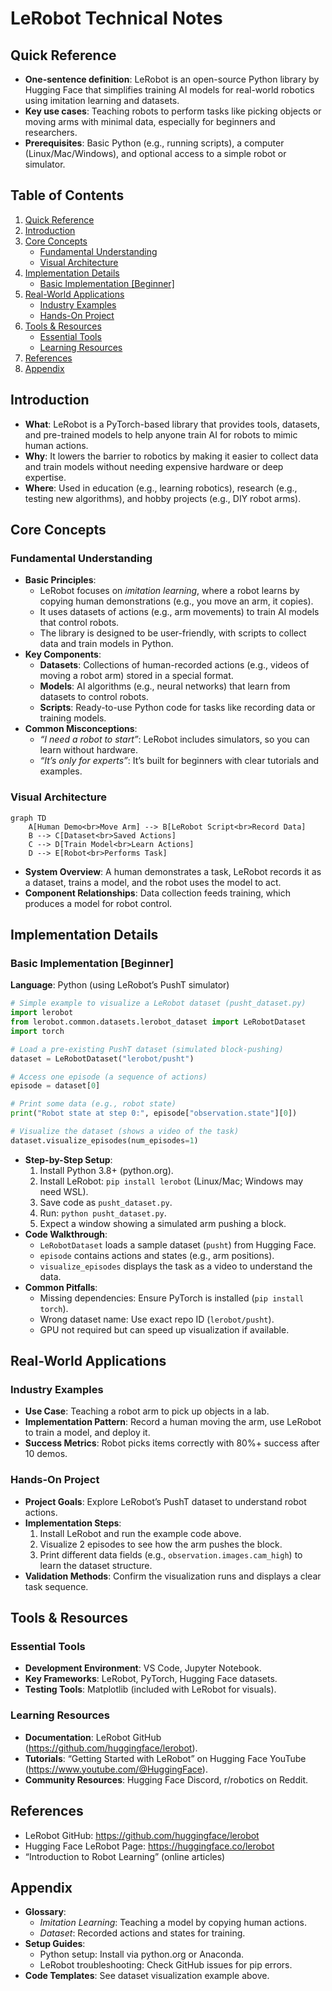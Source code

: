 # LeRobot Technical Notes
<!-- [A rectangular image showing a simplified LeRobot workflow: a beginner-friendly diagram with a small robotic arm, a laptop running Python code, and arrows showing data collection (e.g., human moving the arm) and AI training, displayed on a screen with icons for ease-of-use and learning.] -->

## Quick Reference
- **One-sentence definition**: LeRobot is an open-source Python library by Hugging Face that simplifies training AI models for real-world robotics using imitation learning and datasets.
- **Key use cases**: Teaching robots to perform tasks like picking objects or moving arms with minimal data, especially for beginners and researchers.
- **Prerequisites**: Basic Python (e.g., running scripts), a computer (Linux/Mac/Windows), and optional access to a simple robot or simulator.

## Table of Contents
1. [Quick Reference](#quick-reference)  
2. [Introduction](#introduction)  
3. [Core Concepts](#core-concepts)  
    - [Fundamental Understanding](#fundamental-understanding)  
    - [Visual Architecture](#visual-architecture)  
4. [Implementation Details](#implementation-details)  
    - [Basic Implementation [Beginner]](#basic-implementation-beginner)  
5. [Real-World Applications](#real-world-applications)  
    - [Industry Examples](#industry-examples)  
    - [Hands-On Project](#hands-on-project)  
6. [Tools & Resources](#tools--resources)  
    - [Essential Tools](#essential-tools)  
    - [Learning Resources](#learning-resources)  
7. [References](#references)  
8. [Appendix](#appendix)   

## Introduction
- **What**: LeRobot is a PyTorch-based library that provides tools, datasets, and pre-trained models to help anyone train AI for robots to mimic human actions.  
- **Why**: It lowers the barrier to robotics by making it easier to collect data and train models without needing expensive hardware or deep expertise.  
- **Where**: Used in education (e.g., learning robotics), research (e.g., testing new algorithms), and hobby projects (e.g., DIY robot arms).

## Core Concepts
### Fundamental Understanding
- **Basic Principles**:  
  - LeRobot focuses on *imitation learning*, where a robot learns by copying human demonstrations (e.g., you move an arm, it copies).  
  - It uses datasets of actions (e.g., arm movements) to train AI models that control robots.  
  - The library is designed to be user-friendly, with scripts to collect data and train models in Python.  
- **Key Components**:  
  - **Datasets**: Collections of human-recorded actions (e.g., videos of moving a robot arm) stored in a special format.  
  - **Models**: AI algorithms (e.g., neural networks) that learn from datasets to control robots.  
  - **Scripts**: Ready-to-use Python code for tasks like recording data or training models.  
- **Common Misconceptions**:  
  - *“I need a robot to start”*: LeRobot includes simulators, so you can learn without hardware.  
  - *“It’s only for experts”*: It’s built for beginners with clear tutorials and examples.  

### Visual Architecture
```mermaid
graph TD
    A[Human Demo<br>Move Arm] --> B[LeRobot Script<br>Record Data]
    B --> C[Dataset<br>Saved Actions]
    C --> D[Train Model<br>Learn Actions]
    D --> E[Robot<br>Performs Task]
```
- **System Overview**: A human demonstrates a task, LeRobot records it as a dataset, trains a model, and the robot uses the model to act.  
- **Component Relationships**: Data collection feeds training, which produces a model for robot control.

## Implementation Details
### Basic Implementation [Beginner]
**Language**: Python (using LeRobot’s PushT simulator)  
```py
# Simple example to visualize a LeRobot dataset (pusht_dataset.py)
import lerobot
from lerobot.common.datasets.lerobot_dataset import LeRobotDataset
import torch

# Load a pre-existing PushT dataset (simulated block-pushing)
dataset = LeRobotDataset("lerobot/pusht")

# Access one episode (a sequence of actions)
episode = dataset[0]

# Print some data (e.g., robot state)
print("Robot state at step 0:", episode["observation.state"][0])

# Visualize the dataset (shows a video of the task)
dataset.visualize_episodes(num_episodes=1)
```
- **Step-by-Step Setup**:  
  1. Install Python 3.8+ (python.org).  
  2. Install LeRobot: `pip install lerobot` (Linux/Mac; Windows may need WSL).  
  3. Save code as `pusht_dataset.py`.  
  4. Run: `python pusht_dataset.py`.  
  5. Expect a window showing a simulated arm pushing a block.  
- **Code Walkthrough**:  
  - `LeRobotDataset` loads a sample dataset (`pusht`) from Hugging Face.  
  - `episode` contains actions and states (e.g., arm positions).  
  - `visualize_episodes` displays the task as a video to understand the data.  
- **Common Pitfalls**:  
  - Missing dependencies: Ensure PyTorch is installed (`pip install torch`).  
  - Wrong dataset name: Use exact repo ID (`lerobot/pusht`).  
  - GPU not required but can speed up visualization if available.

## Real-World Applications
### Industry Examples
- **Use Case**: Teaching a robot arm to pick up objects in a lab.  
- **Implementation Pattern**: Record a human moving the arm, use LeRobot to train a model, and deploy it.  
- **Success Metrics**: Robot picks items correctly with 80%+ success after 10 demos.  

### Hands-On Project
- **Project Goals**: Explore LeRobot’s PushT dataset to understand robot actions.  
- **Implementation Steps**:  
  1. Install LeRobot and run the example code above.  
  2. Visualize 2 episodes to see how the arm pushes the block.  
  3. Print different data fields (e.g., `observation.images.cam_high`) to learn the dataset structure.  
- **Validation Methods**: Confirm the visualization runs and displays a clear task sequence.

## Tools & Resources
### Essential Tools
- **Development Environment**: VS Code, Jupyter Notebook.  
- **Key Frameworks**: LeRobot, PyTorch, Hugging Face datasets.  
- **Testing Tools**: Matplotlib (included with LeRobot for visuals).  

### Learning Resources
- **Documentation**: LeRobot GitHub (https://github.com/huggingface/lerobot).  
- **Tutorials**: “Getting Started with LeRobot” on Hugging Face YouTube (https://www.youtube.com/@HuggingFace).  
- **Community Resources**: Hugging Face Discord, r/robotics on Reddit.  

## References
- LeRobot GitHub: https://github.com/huggingface/lerobot  
- Hugging Face LeRobot Page: https://huggingface.co/lerobot  
- “Introduction to Robot Learning” (online articles)  

## Appendix
- **Glossary**:  
  - *Imitation Learning*: Teaching a model by copying human actions.  
  - *Dataset*: Recorded actions and states for training.  
- **Setup Guides**:  
  - Python setup: Install via python.org or Anaconda.  
  - LeRobot troubleshooting: Check GitHub issues for pip errors.  
- **Code Templates**: See dataset visualization example above.

